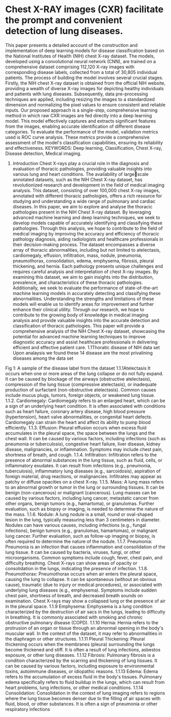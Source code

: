 # Chest X-RAY images (CXR) facilitate the prompt and convenient detection of lung diseases. 
This paper presents a detailed account of the construction and implementation of deep learning models for disease classification based on the National Institutes of Health (NIH) chest X-ray dataset. The models, developed using a convolutional neural network (CNN), are trained on a comprehensive dataset 
comprising 112,120 X-ray images with corresponding disease labels, collected from a total of 30,805 
individual patients. The process of building the model involves several crucial stages. Firstly, the NIH 
chest X-ray dataset is obtained from the official NIH website, providing a wealth of diverse X-ray images 
for depicting healthy individuals and patients with lung diseases. Subsequently, data pre-processing 
techniques are applied, including resizing the images to a standardized dimension and normalizing the 
pixel values to ensure consistent and reliable inputs. Our proposed approach is a single-step, 
comprehensive learning method in which raw CXR images are fed directly into a deep learning model. 
This model effectively captures and extracts significant features from the images, enabling accurate 
identification of different disease categories. To evaluate the performance of the model, validation metrics 
used is ROC curve analysis. These metrics provide a comprehensive assessment of the model's 
classification capabilities, ensuring its reliability and effectiveness.
KEYWORDS: Deep learning, Classification, Chest X-ray, Disease detection, Medical imaging.
1. Introduction 
 Chest X-rays play a crucial role in the diagnosis and evaluation of thoracic pathologies, 
providing valuable insights into various lung and heart conditions. The availability of largescale annotated datasets, such as the NIH Chest X-ray dataset, has revolutionized research 
and development in the field of medical imaging analysis. This dataset, consisting of over 
100,000 chest X-ray images, annotated with different thoracic pathologies, offers a rich 
resource for studying and understanding a wide range of pulmonary and cardiac diseases. In 
this paper, we aim to explore and analyse the thoracic pathologies present in the NIH Chest 
X-ray dataset. By leveraging advanced machine learning and deep learning techniques, we 
seek to develop models capable of accurately identifying and classifying these pathologies. 
Through this analysis, we hope to contribute to the field of medical imaging by improving the 
accuracy and efficiency of thoracic pathology diagnosis, aiding radiologists and healthcare 
professionals in their decision-making process. The dataset encompasses a diverse array of 
thoracic abnormalities, including but not limited to atelectasis, cardiomegaly, effusion, 
infiltration, mass, nodule, pneumonia, pneumothorax, consolidation, edema, emphysema, 
fibrosis, pleural thickening, and hernia. Each pathology presents unique challenges and 
requires careful analysis and interpretation of chest X-ray images. By examining this dataset, 
we aim to gain insights into the distribution, prevalence, and characteristics of these thoracic 
pathologies. 
 Additionally, we seek to evaluate the performance of state-of-the-art machine learning 
models in accurately detecting and classifying these abnormalities. Understanding the 
strengths and limitations of these models will enable us to identify areas for improvement and 
further enhance their clinical utility. Through our research, we hope to contribute to the 
growing body of knowledge in medical imaging analysis and provide valuable insights into 
the accurate detection and classification of thoracic pathologies. This paper will provide a 
comprehensive analysis of the NIH Chest X-ray dataset, showcasing the potential for 
advanced machine learning techniques to improve diagnostic accuracy and assist healthcare 
professionals in delivering efficient and effective patient care.
1.1Thoratic disease of NIH data set
Upon analaysis we found these 14 disease are the most privalining diseases among the data 
set
 
 Fig 1: A sample of the disease label from the dataset
1.1.1Atelectasis 
It occurs when one or more areas of the lung collapse or do not fully expand. It can be caused 
by blockage of the airways (obstructive atelectasis), compression of the lung tissue 
(compressive atelectasis), or inadequate production of surfactant (non-obstructive atelectasis). 
Common causes include mucus plugs, tumors, foreign objects, or weakened lung tissue.
1.1.2. Cardiomegaly: 
Cardiomegaly refers to an enlarged heart, which can be a sign of an underlying heart 
condition. It is often associated with conditions such as heart failure, coronary artery disease, 
high blood pressure (hypertension), heart valve abnormalities, or congenital heart defects. 
Cardiomegaly can strain the heart and affect its ability to pump blood efficiently.
1.1.3. Effusion: 
 Pleural effusion occurs when excess fluid accumulates in the pleural space, the space 
between the lungs and the chest wall. It can be caused by various factors, including infections 
(such as pneumonia or tuberculosis), congestive heart failure, liver disease, kidney disease, 
malignancies, or inflammation. Symptoms may include chest pain, shortness of breath, and 
cough.
1.1.4. Infiltration:
Infiltration refers to the presence of abnormal substances in the lung tissue, such as fluid, 
cells, or inflammatory exudates. It can result from infections (e.g., pneumonia, tuberculosis), 
inflammatory lung diseases (e.g., sarcoidosis), aspiration of foreign material, drug reactions, 
or malignancies. Infiltrates may appear as patchy or diffuse opacities on a chest X-ray.
1.1.5. Mass:
A lung mass refers to an abnormal growth or tumor in the lung or surrounding tissues. It can 
be benign (non-cancerous) or malignant (cancerous). Lung masses can be caused by various 
factors, including lung cancer, metastatic cancer from other organs, benign tumors (e.g., 
hamartoma), or granulomas. Further evaluation, such as biopsy or imaging, is needed to 
determine the nature of the mass.
1.1.6. Nodule:
A lung nodule is a small, round or oval-shaped lesion in the lung, typically measuring less 
than 3 centimeters in diameter. Nodules can have various causes, including infections (e.g., 
fungal infections), benign tumors (e.g., granulomas, hamartomas), or malignant lung cancer. 
Further evaluation, such as follow-up imaging or biopsy, is often required to determine the 
nature of the nodule.
1.1.7. Pneumonia: Pneumonia is an infection that causes inflammation and consolidation of 
the lung tissue. It can be caused by bacteria, viruses, fungi, or other microorganisms. 
Common symptoms include cough, fever, chest pain, and difficulty breathing. Chest X-rays 
can show areas of opacity or consolidation in the lungs, indicating the presence of infection.
1.1.8. Pneumothorax: Pneumothorax occurs when air enters the pleural space, causing the 
lung to collapse. It can be spontaneous (without an obvious cause), traumatic (due to injury or 
medical procedures), or associated with underlying lung diseases (e.g., emphysema). 
Symptoms include sudden chest pain, shortness of breath, and decreased breath sounds on 
examination. Chest X-rays may show a collapsed lung or the presence of air in the pleural 
space.
1.1.9 Emphysema: Emphysema is a lung condition characterized by the destruction of air 
sacs in the lungs, leading to difficulty in breathing. It is commonly associated with smoking 
and chronic obstructive pulmonary disease (COPD).
1.1.10 Hernia: Hernia refers to the protrusion of an organ or tissue through an abnormal 
opening in the body's muscular wall. In the context of the dataset, it may refer to 
abnormalities in the diaphragm or other structures.
1.1.11 Pleural Thickening: Pleural thickening occurs when the membranes (pleura) 
surrounding the lungs become thickened and stiff. It is often a result of lung infections, 
asbestos exposure, or other lung diseases.
 1.1.12 Fibrosis: Pulmonary fibrosis is a condition characterized by the scarring and 
thickening of lung tissues. It can be caused by various factors, including exposure to 
environmental toxins, autoimmune diseases, or idiopathic reasons.
 1.1.13 Edema: Edema refers to the accumulation of excess fluid in the body's tissues. 
Pulmonary edema specifically refers to fluid buildup in the lungs, which can result from heart 
problems, lung infections, or other medical conditions.
 1.1.14 Consolidation: Consolidation in the context of lung imaging refers to regions where 
the lung tissue becomes denser due to the filling of air spaces with fluid, blood, or other 
substances. It is often a sign of pneumonia or other respiratory infections
